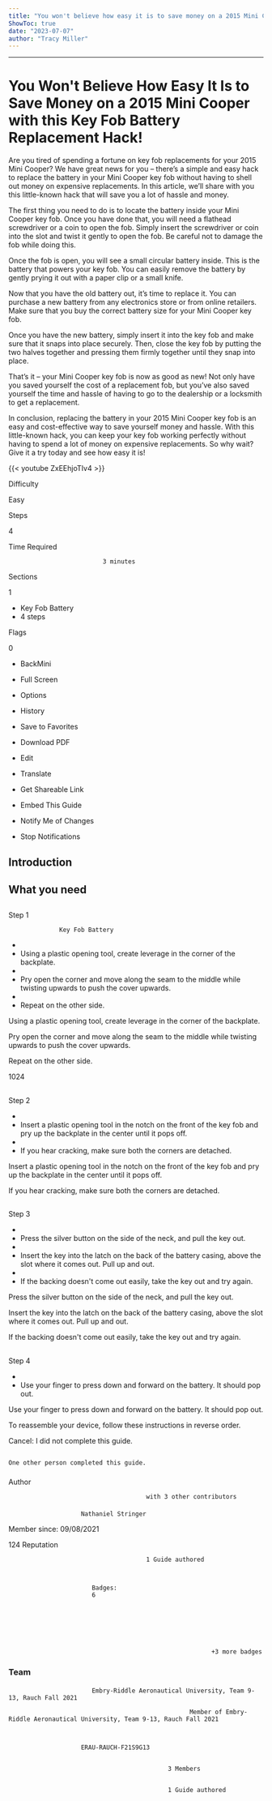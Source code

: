 ```yaml
---
title: "You won't believe how easy it is to save money on a 2015 Mini Cooper with this key fob battery replacement hack!"
ShowToc: true 
date: "2023-07-07"
author: "Tracy Miller"
---
```

*****
# You Won't Believe How Easy It Is to Save Money on a 2015 Mini Cooper with this Key Fob Battery Replacement Hack!

Are you tired of spending a fortune on key fob replacements for your 2015 Mini Cooper? We have great news for you – there’s a simple and easy hack to replace the battery in your Mini Cooper key fob without having to shell out money on expensive replacements. In this article, we’ll share with you this little-known hack that will save you a lot of hassle and money.

The first thing you need to do is to locate the battery inside your Mini Cooper key fob. Once you have done that, you will need a flathead screwdriver or a coin to open the fob. Simply insert the screwdriver or coin into the slot and twist it gently to open the fob. Be careful not to damage the fob while doing this.

Once the fob is open, you will see a small circular battery inside. This is the battery that powers your key fob. You can easily remove the battery by gently prying it out with a paper clip or a small knife.

Now that you have the old battery out, it’s time to replace it. You can purchase a new battery from any electronics store or from online retailers. Make sure that you buy the correct battery size for your Mini Cooper key fob.

Once you have the new battery, simply insert it into the key fob and make sure that it snaps into place securely. Then, close the key fob by putting the two halves together and pressing them firmly together until they snap into place.

That’s it – your Mini Cooper key fob is now as good as new! Not only have you saved yourself the cost of a replacement fob, but you’ve also saved yourself the time and hassle of having to go to the dealership or a locksmith to get a replacement.

In conclusion, replacing the battery in your 2015 Mini Cooper key fob is an easy and cost-effective way to save yourself money and hassle. With this little-known hack, you can keep your key fob working perfectly without having to spend a lot of money on expensive replacements. So why wait? Give it a try today and see how easy it is!

{{< youtube ZxEEhjoTIv4 >}} 







Difficulty
 



Easy         
 








Steps
 
4
 



Time Required
 

                              3 minutes            
 


Sections
 
1
 
- Key Fob Battery
 - 4 steps

 




Flags
 
0
 
- BackMini
 - Full Screen
 - Options

 
- History
 - Save to Favorites
 - Download PDF
 - Edit
 - Translate
 - Get Shareable Link
 - Embed This Guide
 - Notify Me of Changes
 - Stop Notifications

 
## Introduction
 
## What you need
 
## 

Step 1

                  Key Fob Battery               


 
- 
 - Using a plastic opening tool, create leverage in the corner of the backplate.
 - 
 - Pry open the corner and move along the seam to the middle while twisting upwards to push the cover upwards.
 - 
 - Repeat on the other side.

 
Using a plastic opening tool, create leverage in the corner of the backplate.
 
Pry open the corner and move along the seam to the middle while twisting upwards to push the cover upwards.
 
Repeat on the other side.
 
1024
 
## 

Step 2


 
- 
 - Insert a plastic opening tool in the notch on the front of the key fob and pry up the backplate in the center until it pops off.
 - 
 - If you hear cracking, make sure both the corners are detached.

 
Insert a plastic opening tool in the notch on the front of the key fob and pry up the backplate in the center until it pops off.
 
If you hear cracking, make sure both the corners are detached.
 
## 

Step 3


 
- 
 - Press the silver button on the side of the neck, and pull the key out.
 - 
 - Insert the key into the latch on the back of the battery casing, above the slot where it comes out. Pull up and out.
 - 
 - If the backing doesn't come out easily, take the key out and try again.

 
Press the silver button on the side of the neck, and pull the key out.
 
Insert the key into the latch on the back of the battery casing, above the slot where it comes out. Pull up and out.
 
If the backing doesn't come out easily, take the key out and try again.
 
## 

Step 4


 
- 
 - Use your finger to press down and forward on the battery. It should pop out.

 
Use your finger to press down and forward on the battery. It should pop out.
 
To reassemble your device, follow these instructions in reverse order.
 

Cancel: I did not complete this guide.

 

                                                                                          One other person completed this guide.                                             
 
### 
Author

 

                                          with 3 other contributors 
 
#### 

                        Nathaniel Stringer                     

 
Member since: 09/08/2021
 
124 Reputation
 

                                          1 Guide authored                  
 


                           Badges:
                           6


 

 


                                                            +3 more badges                           

 
### Team
 
#### 

                           Embry-Riddle Aeronautical University, Team 9-13, Rauch Fall 2021                        

                                                      Member of Embry-Riddle Aeronautical University, Team 9-13, Rauch Fall 2021 

 

                        ERAU-RAUCH-F21S9G13                     
 

                                                3 Members                     
 

                                                1 Guide authored                     



